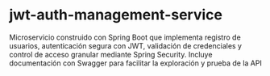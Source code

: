 # jwt-auth-management-service
Microservicio construido con Spring Boot que implementa registro de usuarios, autenticación segura con JWT, validación de credenciales y control de acceso granular mediante Spring Security. Incluye documentación con Swagger para facilitar la exploración y prueba de la API
